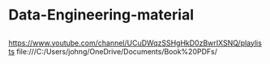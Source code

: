  # Data-Engineering-material
 ##
 ##
 ##
 ##
 ##
 
 
 https://www.youtube.com/channel/UCuDWqzSSHgHkD0zBwrIXSNQ/playlists
 file:///C:/Users/johng/OneDrive/Documents/Book%20PDFs/
